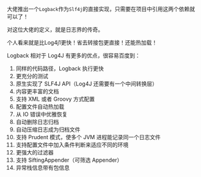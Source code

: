 大佬推出一个`Logback`作为`Slf4j`的直接实现，只需要在项目中引用这两个依赖就可以了！

对这位大佬的定义，就是日志界的传奇。

个人看来就是比Log4j1更快！省去转接包更直接！还能热加载！






Logback 相对于 Log4J 有更多的优点，很容易百度到：
1. 同样的代码路径，Logback 执行更快
2. 更充分的测试
3. 原生实现了 SLF4J API（Log4J 还需要有一个中间转换层）
4. 内容更丰富的文档
5. 支持 XML 或者 Groovy 方式配置
6. 配置文件自动热加载
7. 从 IO 错误中优雅恢复
8. 自动删除日志归档
9. 自动压缩日志成为归档文件
10. 支持 Prudent 模式，使多个 JVM 进程能记录同一个日志文件
11. 支持配置文件中加入条件判断来适应不同的环境
12. 更强大的过滤器
13. 支持 SiftingAppender（可筛选 Appender）
14. 异常栈信息带有包信息

